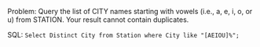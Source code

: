 Problem: Query the list of CITY names starting with vowels (i.e., a, e, i, o, or u) from STATION. Your result cannot contain duplicates.

SQL: ``Select Distinct City from Station where City like "[AEIOU]%";``
